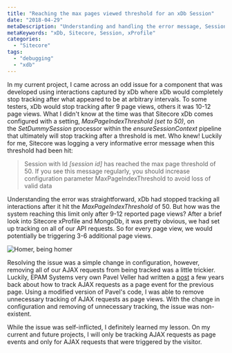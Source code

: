 ```yaml
---
title: "Reaching the max pages viewed threshold for an xDb Session"
date: "2018-04-29"
metaDescription: "Understanding and handling the error message, Session with Id [session id] has reached the max page threshold of 50"
metaKeywords: "xDb, Sitecore, Session, xProfile"
categories: 
  - "Sitecore"
tags: 
  - "debugging"
  - "xdb"
---
```


In my current project, I came across an odd issue for a component that was developed using interactions captured by xDb where xDb would completely stop tracking after what appeared to be at arbitrary intervals. To some testers, xDb would stop tracking after 9 page views, others it was 10-12 page views. What I didn't know at the time was that Sitecore xDb comes configured with a setting, _MaxPageIndexThreshold (set to 50)_, on the _SetDummySession_ processor within the _ensureSessionContext_ pipeline that ultimately will stop tracking after a threshold is met. Who knew! Luckily for me, Sitecore was logging a very informative error message when this threshold had been hit:

> Session with Id _\[session id\]_ has reached the max page threshold of 50. If you see this message regularly, you should increase configuration parameter MaxPageIndexThreshold to avoid loss of valid data

Understanding the error was straightforward, xDb had stopped tracking all interactions after it hit the _MaxPageIndexThreshold_ of 50. But how was the system reaching this limit only after 9-12 reported page views? After a brief look into Sitecore xProfile and MongoDb, it was pretty obvious, we had set up tracking on all of our API requests. So for every page view, we would potentially be triggering 3-6 additional page views.

![Homer, being homer](https://media.giphy.com/media/xT5LMESsx1kUe8Hiyk/giphy.gif)

Resolving the issue was a simple change in configuration, however, removing all of our AJAX requests from being tracked was a little trickier. Luckily, EPAM Systems very own Pavel Veller had written a [post](http://jockstothecore.com/xdb-tracking-the-untrackable-part-2/) a few years back about how to track AJAX requests as a page event for the previous page. Using a modified version of Pavel's code, I was able to remove unnecessary tracking of AJAX requests as page views. With the change in configuration and removing of unnecessary tracking, the issue was non-existent.

While the issue was self-inflicted, I definitely learned my lesson. On my current and future projects, I will only be tracking AJAX requests as page events and only for AJAX requests that were triggered by the visitor.
